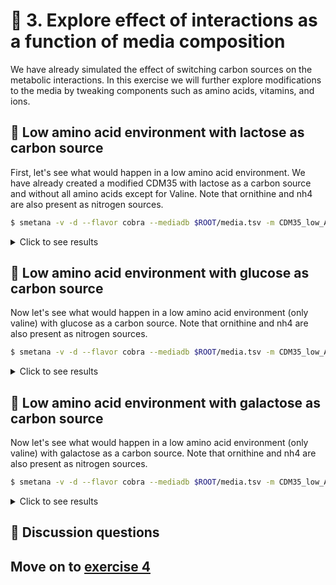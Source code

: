 # 🧫 3. Explore effect of interactions as a function of media composition

We have already simulated the effect of switching carbon sources on the metabolic interactions. In this exercise we will further explore modifications to the media by tweaking components such as amino acids, vitamins, and ions.

## 🥦 Low amino acid environment with lactose as carbon source

First, let's see what would happen in a low amino acid environment. We have already created a modified CDM35 with lactose as a carbon source and without all amino acids except for Valine. Note that ornithine and nh4 are also present as nitrogen sources.


```bash
$ smetana -v -d --flavor cobra --mediadb $ROOT/media.tsv -m CDM35_low_AA_lcts -o $ROOT/CDM35_low_AA_lcts $ROOT/models/*.xml && paste $ROOT/CDM35_low_AA_lcts_detailed.tsv
```
<details>
    <summary>Click to see results</summary>
  
```bash
Loading community: all
Running SCS for community all on medium CDM35_low_AA_lcts...
Running MUS for community all on medium CDM35_low_AA_lcts...
Running MPS for community all on medium CDM35_low_AA_lcts...
Done.
community	medium	receiver	donor	compound	scs	mus	mps	smetana
all	CDM35_low_AA_lcts	bacteria	yeast	M_acald_e	1.0	0.01	1	0.01
all	CDM35_low_AA_lcts	bacteria	yeast	M_ala__L_e	1.0	0.12	1	0.12
all	CDM35_low_AA_lcts	bacteria	yeast	M_asp__L_e	1.0	0.07	1	0.07
all	CDM35_low_AA_lcts	bacteria	yeast	M_glu__L_e	1.0	0.07	1	0.07
all	CDM35_low_AA_lcts	bacteria	yeast	M_pro__L_e	1.0	0.01	1	0.01
all	CDM35_low_AA_lcts	bacteria	yeast	M_pyr_e	1.0	0.02	1	0.02
all	CDM35_low_AA_lcts	bacteria	yeast	M_ser__L_e	1.0	0.1	1	0.1
all	CDM35_low_AA_lcts	yeast	bacteria	M_4abut_e	1.0	0.03	1	0.03
all	CDM35_low_AA_lcts	yeast	bacteria	M_ac_e	1.0	0.03	1	0.03
all	CDM35_low_AA_lcts	yeast	bacteria	M_acald_e	1.0	0.01	1	0.01
all	CDM35_low_AA_lcts	yeast	bacteria	M_actn__R_e	1.0	0.03	1	0.03
all	CDM35_low_AA_lcts	yeast	bacteria	M_ala__L_e	1.0	0.21	1	0.21
all	CDM35_low_AA_lcts	yeast	bacteria	M_arg__L_e	1.0	0.58	1	0.58
all	CDM35_low_AA_lcts	yeast	bacteria	M_asn__L_e	1.0	0.02	1	0.02
all	CDM35_low_AA_lcts	yeast	bacteria	M_asp__L_e	1.0	0.02	1	0.02
all	CDM35_low_AA_lcts	yeast	bacteria	M_dha_e	1.0	0.02	1	0.02
all	CDM35_low_AA_lcts	yeast	bacteria	M_gal_e	1.0	0.36	1	0.36
all	CDM35_low_AA_lcts	yeast	bacteria	M_glc__D_e	1.0	0.63	1	0.63
all	CDM35_low_AA_lcts	yeast	bacteria	M_his__L_e	1.0	0.03	1	0.03
all	CDM35_low_AA_lcts	yeast	bacteria	M_ile__L_e	1.0	1.0	1	1.0
all	CDM35_low_AA_lcts	yeast	bacteria	M_leu__L_e	1.0	0.12	1	0.12
all	CDM35_low_AA_lcts	yeast	bacteria	M_met__L_e	1.0	0.02	1	0.02
all	CDM35_low_AA_lcts	yeast	bacteria	M_phe__L_e	1.0	0.04	1	0.04
all	CDM35_low_AA_lcts	yeast	bacteria	M_pyr_e	1.0	0.01	1	0.01
all	CDM35_low_AA_lcts	yeast	bacteria	M_ser__L_e	1.0	0.03	1	0.03
all	CDM35_low_AA_lcts	yeast	bacteria	M_trp__L_e	1.0	0.03	1	0.03
all	CDM35_low_AA_lcts	yeast	bacteria	M_tyr__L_e	1.0	1.0	1	1.0
```

 </details>

  
## 🍅 Low amino acid environment with glucose as carbon source

Now let's see what would happen in a low amino acid environment (only valine) with glucose as a carbon source. Note that ornithine and nh4 are also present as nitrogen sources.

```bash
$ smetana -v -d --flavor cobra --mediadb $ROOT/media.tsv -m CDM35_low_AA_glc -o $ROOT/CDM35_low_AA_glc $ROOT/models/*.xml && paste $ROOT/CDM35_low_AA_glc_detailed.tsv
```
<details>
    <summary>Click to see results</summary>
  
```bash
Loading community: all
Running SCS for community all on medium CDM35_low_AA_glc...
Running MUS for community all on medium CDM35_low_AA_glc...
Running MPS for community all on medium CDM35_low_AA_glc...
Done.
community	medium	receiver	donor	compound	scs	mus	mps	smetana
all	CDM35_low_AA_glc	bacteria	yeast	M_acald_e	1.0	0.37	1	0.37
all	CDM35_low_AA_glc	bacteria	yeast	M_ala__L_e	1.0	0.36	1	0.36
all	CDM35_low_AA_glc	bacteria	yeast	M_anhgm_e	1.0	0.24	1	0.24
all	CDM35_low_AA_glc	bacteria	yeast	M_asp__L_e	1.0	0.03	1	0.03
all	CDM35_low_AA_glc	bacteria	yeast	M_glu__L_e	1.0	0.11	1	0.11
all	CDM35_low_AA_glc	bacteria	yeast	M_glyc_e	1.0	0.01	1	0.01
all	CDM35_low_AA_glc	bacteria	yeast	M_glyclt_e	1.0	0.02	1	0.02
all	CDM35_low_AA_glc	bacteria	yeast	M_his__L_e	1.0	0.07	1	0.07
all	CDM35_low_AA_glc	bacteria	yeast	M_met__L_e	1.0	0.07	1	0.07
all	CDM35_low_AA_glc	bacteria	yeast	M_phe__L_e	1.0	0.03	1	0.03
all	CDM35_low_AA_glc	bacteria	yeast	M_pnto__R_e	1.0	1.0	1	1.0
all	CDM35_low_AA_glc	bacteria	yeast	M_ser__L_e	1.0	0.03	1	0.03
all	CDM35_low_AA_glc	bacteria	yeast	M_thr__L_e	1.0	0.03	1	0.03
all	CDM35_low_AA_glc	bacteria	yeast	M_uaagmda_e	1.0	0.4	1	0.4
all	CDM35_low_AA_glc	yeast	bacteria	M_4abut_e	1.0	0.02	1	0.02
all	CDM35_low_AA_glc	yeast	bacteria	M_ac_e	1.0	0.1	1	0.1
all	CDM35_low_AA_glc	yeast	bacteria	M_acald_e	1.0	0.02	1	0.02
all	CDM35_low_AA_glc	yeast	bacteria	M_ala__L_e	1.0	0.08	1	0.08
all	CDM35_low_AA_glc	yeast	bacteria	M_arg__L_e	1.0	0.86	1	0.86
all	CDM35_low_AA_glc	yeast	bacteria	M_asn__L_e	1.0	0.01	1	0.01
all	CDM35_low_AA_glc	yeast	bacteria	M_asp__L_e	1.0	0.02	1	0.02
all	CDM35_low_AA_glc	yeast	bacteria	M_dha_e	1.0	0.03	1	0.03
all	CDM35_low_AA_glc	yeast	bacteria	M_gal_e	1.0	0.29	1	0.29
all	CDM35_low_AA_glc	yeast	bacteria	M_his__L_e	1.0	0.01	1	0.01
all	CDM35_low_AA_glc	yeast	bacteria	M_ile__L_e	1.0	1.0	1	1.0
all	CDM35_low_AA_glc	yeast	bacteria	M_leu__L_e	1.0	0.01	1	0.01
all	CDM35_low_AA_glc	yeast	bacteria	M_met__L_e	1.0	0.02	1	0.02
all	CDM35_low_AA_glc	yeast	bacteria	M_pro__L_e	1.0	0.01	1	0.01
all	CDM35_low_AA_glc	yeast	bacteria	M_ser__L_e	1.0	0.03	1	0.03
all	CDM35_low_AA_glc	yeast	bacteria	M_trp__L_e	1.0	0.01	1	0.01
all	CDM35_low_AA_glc	yeast	bacteria	M_tyr__L_e	1.0	1.0	1	1.0
```

 </details>

  
## 🍆 Low amino acid environment with galactose as carbon source

Now let's see what would happen in a low amino acid environment (only valine) with galactose as a carbon source. Note that ornithine and nh4 are also present as nitrogen sources.

```bash
$ smetana -v -d --flavor cobra --mediadb $ROOT/media.tsv -m CDM35_low_AA_gal -o $ROOT/CDM35_low_AA_gal $ROOT/models/*.xml && paste $ROOT/CDM35_low_AA_gal_detailed.tsv
```
<details>
    <summary>Click to see results</summary>
  
```bash
Loading community: all
Running SCS for community all on medium CDM35_low_AA_gal...
Running MUS for community all on medium CDM35_low_AA_gal...
Running MPS for community all on medium CDM35_low_AA_gal...
Done.
community	medium	receiver	donor	compound	scs	mus	mps	smetana
all	CDM35_low_AA_gal	bacteria	yeast	M_acald_e	1.0	0.05	1	0.05
all	CDM35_low_AA_gal	bacteria	yeast	M_ala__L_e	1.0	0.37	1	0.37
all	CDM35_low_AA_gal	bacteria	yeast	M_anhgm_e	1.0	0.26	1	0.26
all	CDM35_low_AA_gal	bacteria	yeast	M_asn__L_e	1.0	0.06	1	0.06
all	CDM35_low_AA_gal	bacteria	yeast	M_asp__L_e	1.0	0.01	1	0.01
all	CDM35_low_AA_gal	bacteria	yeast	M_glu__L_e	1.0	0.13	1	0.13
all	CDM35_low_AA_gal	bacteria	yeast	M_glyc_e	1.0	0.01	1	0.01
all	CDM35_low_AA_gal	bacteria	yeast	M_glyclt_e	1.0	0.03	1	0.03
all	CDM35_low_AA_gal	bacteria	yeast	M_lac__L_e	1.0	0.12	1	0.12
all	CDM35_low_AA_gal	bacteria	yeast	M_leu__L_e	1.0	0.08	1	0.08
all	CDM35_low_AA_gal	bacteria	yeast	M_met__L_e	1.0	0.19	1	0.19
all	CDM35_low_AA_gal	bacteria	yeast	M_phe__L_e	1.0	0.01	1	0.01
all	CDM35_low_AA_gal	bacteria	yeast	M_pnto__R_e	1.0	1.0	1	1.0
all	CDM35_low_AA_gal	bacteria	yeast	M_pro__L_e	1.0	0.04	1	0.04
all	CDM35_low_AA_gal	bacteria	yeast	M_ser__L_e	1.0	0.26	1	0.26
all	CDM35_low_AA_gal	bacteria	yeast	M_thr__L_e	1.0	0.06	1	0.06
all	CDM35_low_AA_gal	bacteria	yeast	M_uaagmda_e	1.0	0.96	1	0.96
all	CDM35_low_AA_gal	yeast	bacteria	M_4abut_e	1.0	0.02	1	0.02
all	CDM35_low_AA_gal	yeast	bacteria	M_ac_e	1.0	0.08	1	0.08
all	CDM35_low_AA_gal	yeast	bacteria	M_acald_e	1.0	0.06	1	0.06
all	CDM35_low_AA_gal	yeast	bacteria	M_actn__R_e	1.0	0.02	1	0.02
all	CDM35_low_AA_gal	yeast	bacteria	M_ala__L_e	1.0	0.05	1	0.05
all	CDM35_low_AA_gal	yeast	bacteria	M_arg__L_e	1.0	0.93	1	0.93
all	CDM35_low_AA_gal	yeast	bacteria	M_asn__L_e	1.0	0.01	1	0.01
all	CDM35_low_AA_gal	yeast	bacteria	M_asp__L_e	1.0	0.02	1	0.02
all	CDM35_low_AA_gal	yeast	bacteria	M_dha_e	1.0	0.41	1	0.41
all	CDM35_low_AA_gal	yeast	bacteria	M_glu__L_e	1.0	0.01	1	0.01
all	CDM35_low_AA_gal	yeast	bacteria	M_his__L_e	1.0	0.03	1	0.03
all	CDM35_low_AA_gal	yeast	bacteria	M_ile__L_e	1.0	1.0	1	1.0
all	CDM35_low_AA_gal	yeast	bacteria	M_leu__L_e	1.0	0.12	1	0.12
all	CDM35_low_AA_gal	yeast	bacteria	M_met__L_e	1.0	0.03	1	0.03
all	CDM35_low_AA_gal	yeast	bacteria	M_phe__L_e	1.0	0.06	1	0.06
all	CDM35_low_AA_gal	yeast	bacteria	M_ser__L_e	1.0	0.01	1	0.01
all	CDM35_low_AA_gal	yeast	bacteria	M_trp__L_e	1.0	0.03	1	0.03
all	CDM35_low_AA_gal	yeast	bacteria	M_tyr__L_e	1.0	1.0	1	1.0
```
  
  
 </details>


## 💎 Discussion questions

## Move on to [exercise 4](https://github.com/franciscozorrilla/EMBOMicroCom/blob/main/exercises/exercise_4.md)
